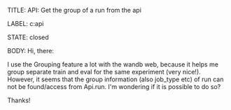 TITLE:
API: Get the group of a run from the api

LABEL:
c:api

STATE:
closed

BODY:
Hi, there:

   I use the Grouping feature a lot with the wandb web, because it helps me group separate train  and eval for the same experiment (very nice!). However, it seems that the group information (also job_type etc) of run can not be found/access from Api.run.  I'm wondering if it is possible to do so?


Thanks!


